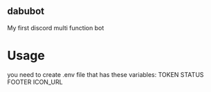 ## dabubot
My first discord multi function bot

# Usage
you need to create .env file that has these variables:
TOKEN
STATUS
FOOTER
ICON_URL
